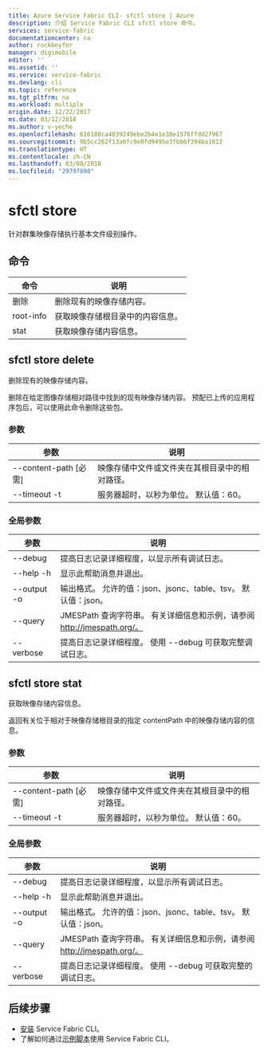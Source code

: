 ```yaml
---
title: Azure Service Fabric CLI- sfctl store | Azure
description: 介绍 Service Fabric CLI sfctl store 命令。
services: service-fabric
documentationcenter: na
author: rockboyfor
manager: digimobile
editor: ''
ms.assetid: ''
ms.service: service-fabric
ms.devlang: cli
ms.topic: reference
ms.tgt_pltfrm: na
ms.workload: multiple
origin.date: 12/22/2017
ms.date: 03/12/2018
ms.author: v-yeche
ms.openlocfilehash: 616180ca4839249ebe2b4e1e38e1576ffdd2f967
ms.sourcegitcommit: 9b5cc262f13a0fc9e0fd9495e3fbb6f394ba1812
ms.translationtype: HT
ms.contentlocale: zh-CN
ms.lasthandoff: 03/08/2018
ms.locfileid: "29797898"
---
```

# <a name="sfctl-store"></a>sfctl store
针对群集映像存储执行基本文件级别操作。

## <a name="commands"></a>命令

|命令|说明|
| --- | --- |
| 删除| 删除现有的映像存储内容。|
| root-info| 获取映像存储根目录中的内容信息。|
| stat  | 获取映像存储内容信息。|

## <a name="sfctl-store-delete"></a>sfctl store delete
删除现有的映像存储内容。

删除在给定图像存储相对路径中找到的现有映像存储内容。 预配已上传的应用程序包后，可以使用此命令删除这些包。

### <a name="arguments"></a>参数

|参数|说明|
| --- | --- |
| --content-path [必需]| 映像存储中文件或文件夹在其根目录中的相对路径。|
| --timeout -t          | 服务器超时，以秒为单位。 默认值：60。|

### <a name="global-arguments"></a>全局参数

|参数|说明|
| --- | --- |
| --debug               | 提高日志记录详细程度，以显示所有调试日志。|
| --help -h             | 显示此帮助消息并退出。|
| --output -o           | 输出格式。 允许的值：json、jsonc、table、tsv。 默认值：json。|
| --query               | JMESPath 查询字符串。 有关详细信息和示例，请参阅 http://jmespath.org/。|
| --verbose             | 提高日志记录详细程度。 使用 --debug 可获取完整调试日志。|

## <a name="sfctl-store-stat"></a>sfctl store stat
获取映像存储内容信息。

返回有关位于相对于映像存储根目录的指定 contentPath 中的映像存储内容的信息。

### <a name="arguments"></a>参数

|参数|说明|
| --- | --- |
| --content-path [必需]| 映像存储中文件或文件夹在其根目录中的相对路径。|
| --timeout -t          | 服务器超时，以秒为单位。 默认值：60。|

### <a name="global-arguments"></a>全局参数

|参数|说明|
| --- | --- |
| --debug               | 提高日志记录详细程度，以显示所有调试日志。|
| --help -h             | 显示此帮助消息并退出。|
| --output -o           | 输出格式。 允许的值：json、jsonc、table、tsv。 默认值：json。|
| --query               | JMESPath 查询字符串。 有关详细信息和示例，请参阅 http://jmespath.org/。|
| --verbose             | 提高日志记录详细程度。 使用 --debug 可获取完整的调试日志。|

## <a name="next-steps"></a>后续步骤
- [安装](service-fabric-cli.md) Service Fabric CLI。
- 了解如何通过[示例脚本](/service-fabric/scripts/sfctl-upgrade-application)使用 Service Fabric CLI。


<!--Update_Description: update meta properties -->